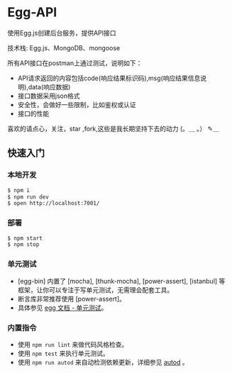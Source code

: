 # Egg-API

使用Egg.js创建后台服务，提供API接口

技术栈: Egg.js、MongoDB、mongoose

所有API接口在postman上通过测试，说明如下：

- API请求返回的内容包括code(响应结果标识码),msg(响应结果信息说明),data(响应数据)
- 接口数据采用json格式
- 安全性，会做好一些限制，比如鉴权或认证
- 接口的性能

喜欢的请点心，关注，star ,fork,这些是我长期坚持下去的动力 (。＿ 。） ✎＿

## 快速入门

### 本地开发

```bash
$ npm i
$ npm run dev
$ open http://localhost:7001/
```

### 部署

```bash
$ npm start
$ npm stop
```

### 单元测试

- [egg-bin] 内置了 [mocha], [thunk-mocha], [power-assert], [istanbul] 等框架，让你可以专注于写单元测试，无需理会配套工具。
- 断言库非常推荐使用 [power-assert]。
- 具体参见 [egg 文档 - 单元测试](https://eggjs.org/zh-cn/core/unittest)。

### 内置指令

- 使用 `npm run lint` 来做代码风格检查。
- 使用 `npm test` 来执行单元测试。
- 使用 `npm run autod` 来自动检测依赖更新，详细参见 [autod](https://www.npmjs.com/package/autod) 。


[egg]: https://eggjs.org
